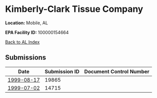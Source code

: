 # Kimberly-Clark Tissue Company

**Location:** Mobile, AL

**EPA Facility ID:** 100000154664

[Back to AL Index](../../index.md)

## Submissions

| Date | Submission ID | Document Control Number |
|------|--------------|-------------------------|
| [1999-08-17](submissions/19865.md) | 19865 |  |
| [1999-07-02](submissions/14715.md) | 14715 |  |
